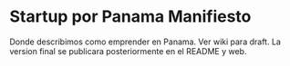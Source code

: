 Startup por Panama Manifiesto
==========

Donde describimos como emprender en Panama. Ver wiki para draft. La version final se publicara posteriormente en el README y web.
